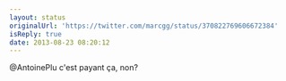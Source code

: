 ```yaml
---
layout: status
originalUrl: 'https://twitter.com/marcgg/status/370822769606672384'
isReply: true
date: 2013-08-23 08:20:12
---
```


@AntoinePlu c'est payant ça, non?
